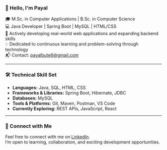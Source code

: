 ### 👋 Hello, I'm Payal

🎓 M.Sc. in Computer Applications | B.Sc. in Computer Science  
💻 Java Developer | Spring Boot | MySQL | HTML/CSS  
🚀 Actively developing real-world web applications and expanding backend skills  
💡 Dedicated to continuous learning and problem-solving through technology  
📬 Contact: [payalbute6@gmail.com](mailto:payalbute6@gmail.com)

---

### 🛠️ Technical Skill Set

- **Languages:** Java, SQL, HTML, CSS  
- **Frameworks & Libraries:** Spring Boot, Hibernate, JDBC  
- **Databases:** MySQL  
- **Tools & Platforms:** Git, Maven, Postman, VS Code  
- **Currently Exploring:** REST APIs, JavaScript, React

---

### 🔗 Connect with Me

Feel free to connect with me on [LinkedIn](https://www.linkedin.com/in/payal-bute6/).  
I’m open to learning, collaboration, and exciting development opportunities.
